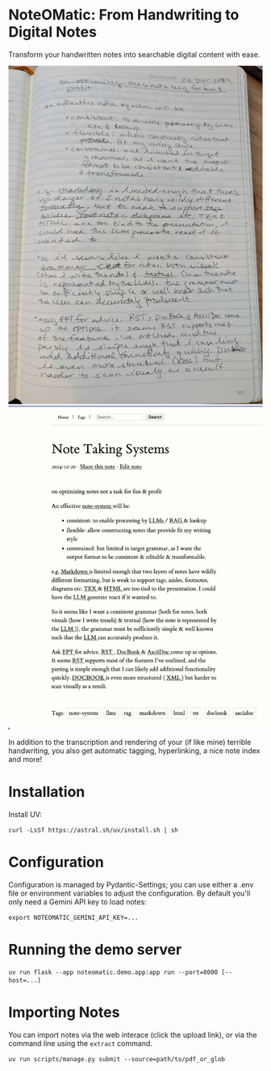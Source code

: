 # NoteOMatic: From Handwriting to Digital Notes

Transform your handwritten notes into searchable digital content with ease.

![Before: Handwritten Note](notebook.webp)
![After: Digital Note View](note-view.webp)

In addition to the transcription and rendering of your (if like mine) terrible
handwriting, you also get automatic tagging, hyperlinking, a nice note index and
more!

# Installation

Install UV:

```
curl -LsSf https://astral.sh/uv/install.sh | sh
```

# Configuration

Configuration is managed by Pydantic-Settings; you can use either a .env file or
environment variables to adjust the configuration. By default you'll only need a
Gemini API key to load notes:

```
export NOTEOMATIC_GEMINI_API_KEY=...
```

# Running the demo server

```
uv run flask --app noteomatic.demo.app:app run --port=8000 [--host=...]
```

# Importing Notes

You can import notes via the web interace (click the upload link), or via the
command line using the `extract` command.

```
uv run scripts/manage.py submit --source=path/to/pdf_or_glob
```
